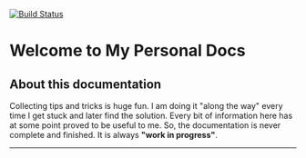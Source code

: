[![Build Status](https://travis-ci.org/madrus/mdocs.svg?branch=master)](https://travis-ci.org/madrus/mdocs)

# Welcome to My Personal Docs

## About this documentation

Collecting tips and tricks is huge fun. I am doing it "along the way" every time I get stuck and later find the solution. Every bit of information here has at some point proved to be useful to me. So, the documentation is never complete and finished. It is always __"work in progress"__.

---
